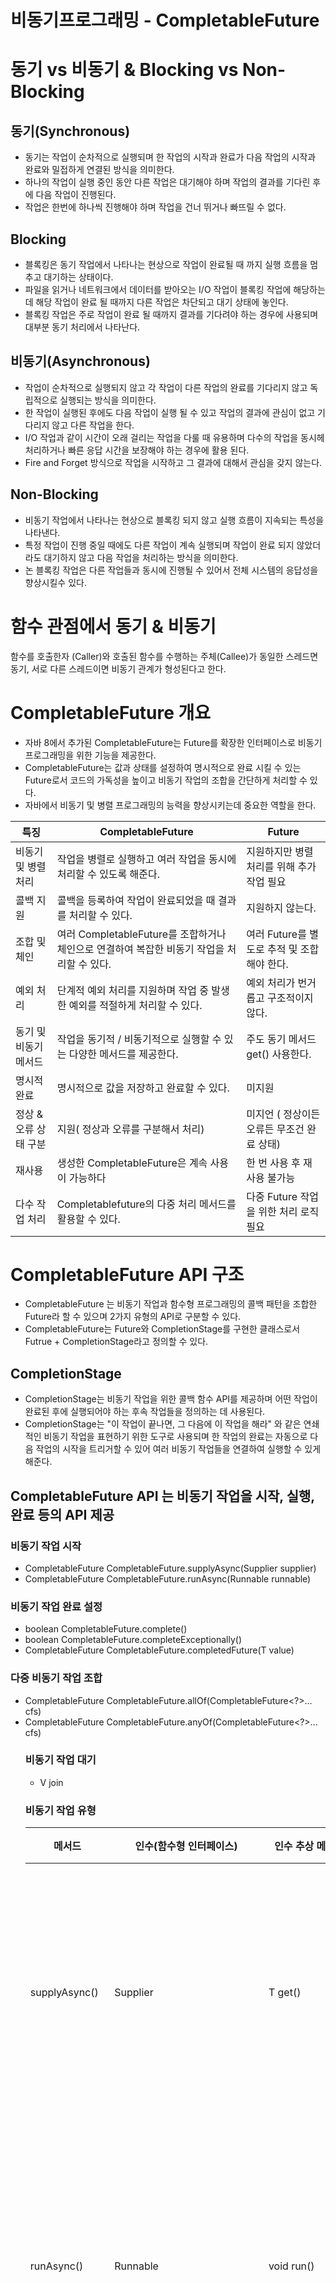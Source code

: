 # 비동기프로그래밍 - CompletableFuture

#  동기 vs 비동기 & Blocking vs Non-Blocking
## 동기(Synchronous)
- 동기는 작업이 순차적으로 실행되며 한 작업의 시작과 완료가 다음 작업의 시작과 완료와 밀접하게 연결된 방식을 의미한다.  
- 하나의 작업이 실행 중인 동안 다른 작업은 대기해야 하며 작업의 결과를 기다린 후에 다음 작업이 진행된다.
- 작업은 한번에 하나씩 진행해야 하며 작업을 건너 뛰거나 빠뜨릴 수 없다.

## Blocking
- 블록킹은 동기 작업에서 나타나는 현상으로 작업이 완료될 때 까지 실행 흐름을 멈추고 대기하는 상태이다.
- 파일을 읽거나 네트워크에서 데이터를 받아오는 I/O 작업이 블록킹 작업에 해당하는데 해당 작업이 완료 될 때까지 다른 작업은 차단되고 대기 상태에 놓인다.
- 블록킹 작업은 주로 작업이 완료 될 때까지 결과를 기다려야 하는 경우에 사용되며 대부분 동기 처리에서 나타난다.


## 비동기(Asynchronous)
- 작업이 순차적으로 실행되지 않고 각 작업이 다른 작업의 완료를 기다리지 않고 독립적으로 실행되는 방식을 의미한다.
- 한 작업이 실행된 후에도 다음 작업이 실행 될 수 있고 작업의 결과에 관심이 없고 기다리지 않고 다른 작업을 한다.
- I/O 작업과 같이 시간이 오래 걸리는 작업을 다룰 때 유용하며 다수의 작업을 동시헤 처리하거나 빠른 응답 시간을 보장해야 하는 경우에 활용 된다.
- Fire and Forget 방식으로 작업을 시작하고 그 결과에 대해서 관심을 갖지 않는다.

## Non-Blocking
- 비동기 작업에서 나타나는 현상으로 블록킹 되지 않고 실행 흐름이 지속되는 특성을 나타낸다.
- 특정 작업이 진행 중일 때에도 다른 작업이 계속 실행되며 작업이 완료 되지 않았더라도 대기하지 않고 다음 작업을 처리하는 방식을 의미한다.
- 논 블록킹 작업은 다른 작업들과 동시에 진행될 수 있어서 전체 시스템의 응답성을 향상시킬수 있다.

# 함수 관점에서 동기 & 비동기

함수를 호출한자 (Caller)와 호출된 함수를 수행하는 주체(Callee)가 동일한 스레드면 동기, 서로 다른 스레드이면 비동기 관계가 형성된다고 한다.  


# CompletableFuture 개요
- 자바 8에서 추가된 CompletableFuture는 Future를 확장한 인터페이스로 비동기 프로그래밍을 위한 기능을 제공한다.
- CompletableFuture는 값과 상태를 설정하여 명시적으로 완료 시킬 수 있는 Future로서 코드의 가독성을 높이고 비동기 작업의 조합을 간단하게 처리할 수 있다.
- 자바에서 비동기 및 병렬 프로그래밍의 능력을 향상시키는데 중요한 역할을 한다.

| 특징 | CompletableFuture | Future                  |
|----|---|-------------------------|
| 비동기 및 병렬 처리 | 작업을 병렬로 실행하고 여러 작업을 동시에 처리할 수 있도록 해준다. | 지원하지만 병렬처리를 위해 추가 작업 필요 |
| 콜백 지원 | 콜백을 등록하여 작업이 완료되었을 때 결과를 처리할 수 있다. | 지원하지 않는다.               |
| 조합 및 체인 | 여러 CompletableFuture를 조합하거나 체인으로 연결하여 복잡한 비동기 작업을 처리할 수 있다.| 여러 Future를 별도로 추적 및 조합해야 한다.|
| 예외 처리 | 단계적 예외 처리를 지원하며 작업 중 발생한 예외를 적절하게 처리할 수 있다. | 예외 처리가 번거롭고 구조적이지 않다. | 
| 동기 및 비동기 메서드 | 작업을 동기적 / 비동기적으로 실행할 수 있는 다양한 메서드를 제공한다. | 주도 동기 메서드 get() 사용한다.|
| 명시적 완료 | 명시적으로 값을 저장하고 완료할 수 있다. | 미지원|
| 정상 & 오류 상태 구분 | 지원( 정상과 오류를 구분해서 처리) | 미지언 ( 정상이든 오류든 무조건 완료 상태) |
| 재사용 | 생성한 CompletableFuture은 계속 사용이 가능하다 | 한 번 사용 후 재 사용 불가능 |
| 다수 작업 처리 | Completablefuture의 다중 처리 메서드를 활용할 수 있다. |  다중 Future 작업을 위한 처리 로직 필요|

# CompletableFuture API 구조
- CompletableFuture 는 비동기 작업과 함수형 프로그래밍의 콜백 패턴을 조합한 Future라 할 수 있으며 2가지 유형의 API로 구분할 수 있다.
- CompletableFuture는 Future와 CompletionStage를 구현한 클래스로서 Futrue + CompletionStage라고 정의할 수 있다.

## CompletionStage
- CompletionStage는 비동기 작업을 위한 콜백 함수 API를 제공하며 어떤 작업이 완료된 후에 실행되어야 하는 후속 작업들을 정의하는 데 사용된다.
- CompletionStage는 "이 작업이 끝나면, 그 다음에 이 작업을 해라" 와 같은 연쇄적인 비동기 작업을 표현하기 위한 도구로 사용되며 한 작업의 완료는 자동으로 다음 작업의 시작을 트리거할 수 있어 여러 비동기 작업들을 연결하여 실행할 수 있게 해준다. 


## CompletableFuture API 는 비동기 작업을 시작, 실행, 완료 등의 API 제공
### 비동기 작업 시작
- CompletableFuture<T> CompletableFuture.supplyAsync(Supplier<T> supplier)
- CompletableFuture<Void> CompletableFuture.runAsync(Runnable runnable)

### 비동기 작업 완료 설정
- boolean CompletableFuture.complete()
- boolean CompletableFuture.completeExceptionally()
- CompletableFuture<T> CompletableFuture.completedFuture(T value)

### 다중 비동기 작업 조합
- CompletableFuture<Object> CompletableFuture.allOf(CompletableFuture<?>... cfs)
- CompletableFuture<Object> CompletableFuture.anyOf(CompletableFuture<?>... cfs)

### 비동기 작업 대기
- V join 

### 비동기 작업 유형
| 메서드           | 인수(함수형 인터페이스) | 인수 추상 메서드| 개념                            |
|---------------|---|-------------------------|-------------------------------|
| supplyAsync() | Supplier<T> | T get() | 결과를 반환하는 비동기 작업을 수행한다.        |
| runAsync()    | Runnable | void run() | 결과를 반환하지 않는 비동기 작업을 수행한다.     |
| thenApply()   | Function<T,R> | R apply(T t) | 이전의 작업의 결과를 가공하고 새로운 작업 수행한다. |
| thenAccept()  | Consumer<T> | void accept(T t) | 이전 작업의 결과를 소비하고 새로운 작업을 수행한다. |
| thenRun()     | Runnable | void run() | 이전 작업의 결과를 사용하지 않고 새로운 작업을 수행한다. |
| thenCombine() | BiFunction<T,U,R> | R apply(T t, U u) | 두 작업의 결과를 조합하여 새로운 작업을 수행한다. |
| thenCompose() | Function<T,CompletionStage<U>> | CompletionStage<U> apply(T t) | 이전 작업의 결과를 가지고 새로운 작업을 수행한다. |
| allOf()       | CompletableFuture<?>... |  | 모든 작업이 완료되면 새로운 작업을 수행한다. |
| anyOf()       | CompletableFuture<?>... |  | 하나의 작업이라도 완료되면 새로운 작업을 수행한다. |

# 비동기 작업 시작 
- CompletableFuture는 비동기 작업을 생성하고 실행하는 시작 메서드로 supplyAsync()와 runAsync() 를 제공한다.
- CompletableFuture는 비동기 작업을 실행하기 위해 내부적으로 ForkJoinPool.commonPool()의 스레드 풀을 사용하며 선택적으로 ThreadPoolExecutor를 사용할 수 있다.

## supplyAsync(Supplier s)
- 개념 : 정적 메서드로서 비동기 작업을 시작하고 작업 수행 후 결과를 반환한다.
- 인수 값 : Supplier<T> 함수를 인수로 받아 작업 결과를 반환한다.
- 반환 값 : 새로운 CompletableFuture<T> 객체를 반환하며 CompletableFuture에 비동기 작업의 결과를 저장한다.
- 실행 객체 : AsyncSupply

```java
CompletableFuture<T> future = CompletableFuture.supplyAsync(() -> {
    return T;
});
```
비동기 작업을 시작하고 작업 수행 후 결과 T를 반환 한다.

### supplyAsync() 흐름
1. CompletableFuture의 supplyAsync(Supplier s) 메서드를 호출한다.
2. 내부적으로 AsyncSupply 객체를 생성한다. 이 객체가 비동기 작업을 수행한다.
3. 이 AsyncSupply 객체는 Supplier는 값을 만들어 반환하고 CompletableFuture는 값을 저장되는 객체이다. 

AsyncSupply 에서 수행한 작업 결과는 CompletableFuture.supplyAsync()에서 생성된 CompletableFuture #1에 저장된다.
